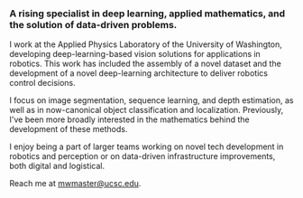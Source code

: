 ### A rising specialist in deep learning, applied mathematics, and the solution of data-driven problems. 

I work at the Applied Physics Laboratory of the University of Washington, developing deep-learning-based vision solutions for applications in robotics. This work has included the assembly of a novel dataset and the development of a novel deep-learning architecture to deliver robotics control decisions.

I focus on image segmentation, sequence learning, and depth estimation, as well as in now-canonical object classification and localization. Previously, I've been more broadly interested in the mathematics behind the development of these methods.

I enjoy being a part of larger teams working on novel tech development in robotics and perception or on data-driven infrastructure improvements, both digital and logistical.

Reach me at mwmaster@ucsc.edu.
<!--
**MorganMasters/MorganMasters** is a ✨ _special_ ✨ repository because its `README.md` (this file) appears on your GitHub profile.

Here are some ideas to get you started:

- 🔭 I’m currently working on ...
- 🌱 I’m currently learning ...
- 👯 I’m looking to collaborate on ...
- 🤔 I’m looking for help with ...
- 💬 Ask me about ...
- 📫 How to reach me: ...
- 😄 Pronouns: ...
- ⚡ Fun fact: ...
-->
